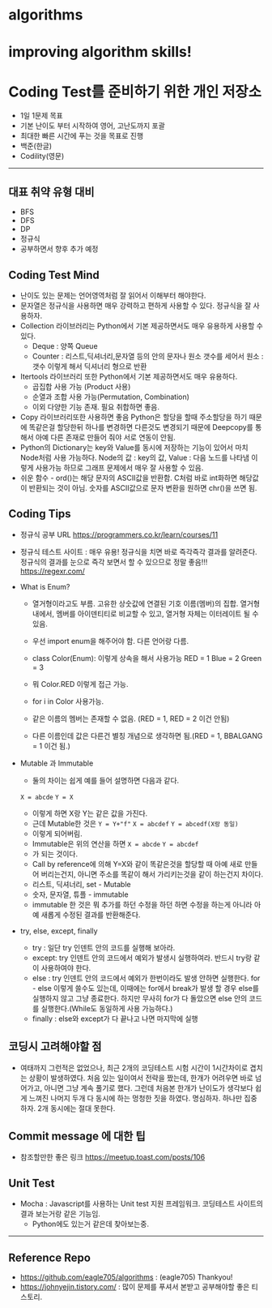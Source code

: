 algorithms
=========
improving algorithm skills!
========

# Coding Test를 준비하기 위한 개인 저장소
- 1일 1문제 목표
- 기본 난이도 부터 시작하여 영어, 고난도까지 포괄
- 최대한 빠른 시간에 푸는 것을 목표로 진행
- 백준(한글)
- Codility(영문)
-----------

## 대표 취약 유형 대비

- BFS
- DFS
- DP
- 정규식
- 공부하면서 향후 추가 예정


## Coding Test Mind 
- 난이도 있는 문제는 언어영역처럼 잘 읽어서 이해부터 해야한다.
- 문자열은 정규식을 사용하면 매우 강력하고 편하게 사용할 수 있다. 정규식을 잘 사용하자.
- Collection 라이브러리는 Python에서 기본 제공하면서도 매우 유용하게 사용할 수 있다.
  * Deque : 양쪽 Queue
  * Counter : 리스트,딕셔너리,문자열 등의 안의 문자나 원소 갯수를 세어서 원소 : 갯수 이렇게 해서 딕셔너리 형으로 반환
- Itertools 라이브러리 또한 Python에서 기본 제공하면서도 매우 유용하다.
  * 곱집합 사용 가능 (Product 사용)
  * 순열과 조합 사용 가능(Permutation, Combination)
  * 이외 다양한 기능 존재. 필요 취합하면 좋음.
- Copy 라이브러리또한 사용하면 좋음 Python은 할당을 할때 주소할당을 하기 때문에 똑같은걸 할당한뒤 하나를 변경하면 다른것도 변경되기 때문에 Deepcopy를 통해서 아예 다른 존재로 만들어 줘야 서로 연동이 안됨.
- Python의 Dictionary는 key와 Value를 동시에 저장하는 기능이 있어서 마치 Node처럼 사용 가능하다. Node의 값 : key의 값, Value : 다음 노드를 나타냄 이렇게 사용가능 하므로 그래프 문제에서 매우 잘 사용할 수 있음.
- 쉬운 함수 - ord()는 해당 문자의 ASCII값을 반환함. C처럼 바로 int화하면 해당값이 반환되는 것이 아님. 숫자를 ASCII값으로 문자 변환을 원하면 chr()을 쓰면 됨.


## Coding Tips
- 정규식 공부 URL
https://programmers.co.kr/learn/courses/11

- 정규식 테스트 사이트 : 매우 유용! 정규식을 치면 바로 즉각즉각 결과를 알려준다. 정규식의 결과를 눈으로 즉각 보면서 할 수 있으므로 정말 좋음!!!
https://regexr.com/


- What is Enum?
  * 열거형이라고도 부름. 고유한 상숫값에 연결된 기호 이름(멤버)의 집합. 열거형 내에서, 멤버를 아이덴티티로 비교할 수 있고, 열거형 자체는 이터레이트 될 수 있음.
  * 우선 import enum을 해주어야 함. 다른 언어랑 다름.
  * class Color(Enum): 이렇게 상속을 해서 사용가능
	RED = 1
	Blue = 2
	Green = 3

  * 뭐 Color.RED 이렇게 접근 가능.
  * for i in Color 사용가능.
  * 같은 이름의 멤버는 존재할 수 없음. (RED = 1, RED = 2 이건 안됨)
  * 다른 이름인데 값은 다른건 별칭 개념으로 생각하면 됨.(RED = 1, BBALGANG = 1 이건 됨.)

- Mutable 과 Immutable
  * 둘의 차이는 쉽게 예를 들어 설명하면 다음과 같다.

  ```X = abcde```
  ```Y = X```
  * 이렇게 하면 X랑 Y는 같은 값을 가진다. 
  * 근데 Mutable한 것은 
```Y = Y+"f"```
```X = abcdef```
```Y = abcedf(X랑 동일)```
  * 이렇게 되어버림.
  * Immutable은 위의 연산을 하면
```X = abcde```
```Y = abcdef```
  * 가 되는 것이다.
  * Call by reference에 의해 Y=X와 같이 똑같은것을 할당할 때 아예 새로 만들어 버리는건지, 아니면 주소를 똑같이 해서 가리키는것을 같이 하는건지 차이다.
  * 리스트, 딕셔너리, set - Mutable
  * 숫자, 문자열, 튜플 - immutable
  * immutable 한 것은 뭐 추가를 하던 수정을 하던 하면 수정을 하는게 아니라 아예 새롭게 수정된 결과를 반환해준다.

- try, else, except, finally
  * try : 일단 try 인덴트 안의 코드를 실행해 보아라.
  * except: try 인덴트 안의 코드에서 예외가 발생시 실행하여라. 반드시 try랑 같이 사용하여야 한다.
  * else : try 인덴트 안의 코드에서 예외가 한번이라도 발생 안하면 실행한다. for - else 이렇게 쓸수도 있는데, 이때에는 for에서 break가 발생 할 경우 else를 실행하지 않고 그냥 종료한다. 하지만 무사히 for가 다 돌았으면 else 안의 코드를 실행한다.(While도 동일하게 사용 가능하다.)
  * finally : else와 except가 다 끝나고 나면 마지막에 실행

## 코딩시 고려해야할 점
  * 여태까지 그런적은 없었으나, 최근 2개의 코딩테스트 시험 시간이 1시간차이로 겹치는 상황이 발생하였다. 처음 있는 일이여서 전략을 짰는데, 한개가 어려우면 바로 넘어가고, 아니면 그냥 계속 풀기로 했다. 그런데 처음본 한개가 난이도가 생각보다 쉽게 느껴진 나머지 두개 다 동시에 하는 멍청한 짓을 하였다. 명심하자. 하나만 집중하자. 2개 동시에는 절대 못한다.

## Commit message 에 대한 팁

- 참조할만한 좋은 링크 https://meetup.toast.com/posts/106

## Unit Test 
- Mocha : Javascript를 사용하는 Unit test 지원 프레임워크. 코딩테스트 사이트의 결과 보는거랑 같은 기능임.
  * Python에도 있는거 같은데 찾아보는중.
---------

## Reference Repo
- https://github.com/eagle705/algorithms : (eagle705) Thankyou!
- https://johnyejin.tistory.com/ : 많이 문제를 푸셔서 본받고 공부해야할 좋은 티스토리.
